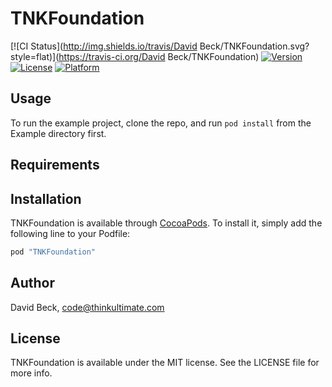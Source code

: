 # TNKFoundation

[![CI Status](http://img.shields.io/travis/David Beck/TNKFoundation.svg?style=flat)](https://travis-ci.org/David Beck/TNKFoundation)
[![Version](https://img.shields.io/cocoapods/v/TNKFoundation.svg?style=flat)](http://cocoapods.org/pods/TNKFoundation)
[![License](https://img.shields.io/cocoapods/l/TNKFoundation.svg?style=flat)](http://cocoapods.org/pods/TNKFoundation)
[![Platform](https://img.shields.io/cocoapods/p/TNKFoundation.svg?style=flat)](http://cocoapods.org/pods/TNKFoundation)

## Usage

To run the example project, clone the repo, and run `pod install` from the Example directory first.

## Requirements

## Installation

TNKFoundation is available through [CocoaPods](http://cocoapods.org). To install
it, simply add the following line to your Podfile:

```ruby
pod "TNKFoundation"
```

## Author

David Beck, code@thinkultimate.com

## License

TNKFoundation is available under the MIT license. See the LICENSE file for more info.
